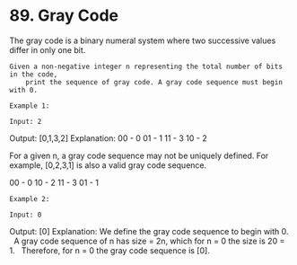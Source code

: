 # 89. Gray Code

The gray code is a binary numeral system where two successive values differ in only one
        bit.

    Given a non-negative integer n representing the total number of bits in the code,
        print the sequence of gray code. A gray code sequence must begin with 0.

    Example 1:

    Input: 2
Output: [0,1,3,2]
Explanation:
00 - 0
01 - 1
11 - 3
10 - 2

For a given n, a gray code sequence may not be uniquely defined.
For example, [0,2,3,1] is also a valid gray code sequence.

00 - 0
10 - 2
11 - 3
01 - 1

    Example 2:

    Input: 0
Output: [0]
Explanation: We define the gray code sequence to begin with 0.
             A gray code sequence of n has size = 2n, which for n = 0 the size is 20 = 1.
             Therefore, for n = 0 the gray code sequence is [0].